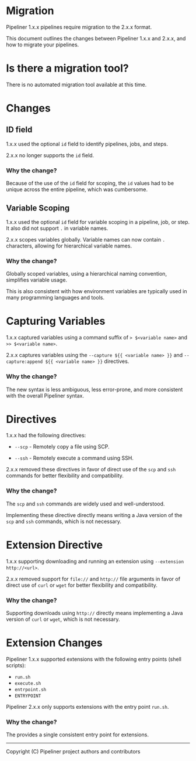 # Migration

Pipeliner 1.x.x pipelines require migration to the 2.x.x format.

This document outlines the changes between Pipeliner 1.x.x and 2.x.x, and how to migrate your pipelines.

# Is there a migration tool?

There is no automated migration tool available at this time.

# Changes

## ID field

1.x.x used the optional `id` field to identify pipelines, jobs, and steps.

2.x.x no longer supports the `id` field.

### Why the change?

Because of the use of the `id` field for scoping, the `id` values had to be unique across the entire pipeline, which was cumbersome.

## Variable Scoping

1.x.x used the optional `id` field for variable scoping in a pipeline, job, or step. It also did not support `.` in variable names.

2.x.x scopes variables globally. Variable names can now contain `.` characters, allowing for hierarchical variable names.

### Why the change?

Globally scoped variables, using a hierarchical naming convention, simplifies variable usage.

This is also consistent with how environment variables are typically used in many programming languages and tools.

# Capturing Variables

1.x.x captured variables using a command suffix of `> $<variable name>` and `>> $<variable name>`.

2.x.x captures variables using the `--capture ${{ <variable name> }}` and `--capture:append ${{ <variable name> }}` directives.

### Why the change?

The new syntax is less ambiguous, less error-prone, and more consistent with the overall Pipeliner syntax.

# Directives

1.x.x had the following directives:

- `--scp` - Remotely copy a file using SCP.

- `--ssh` - Remotely execute a command using SSH.

2.x.x removed these directives in favor of direct use of the `scp` and `ssh` commands for better flexibility and compatibility.

### Why the change?

The `scp` and `ssh` commands are widely used and well-understood.

Implementing these directive directly means writing a Java version of the `scp` and `ssh` commands, which is not necessary.

# Extension Directive

1.x.x supporting downloading and running an extension using `--extension http://<url>`.

2.x.x removed support for `file://` and `http://` file arguments in favor of direct use of `curl` or `wget` for better flexibility and compatibility.

### Why the change?

Supporting downloads using `http://` directly means implementing a Java version of `curl` or `wget`, which is not necessary.

# Extension Changes

Pipeliner 1.x.x supported extensions with the following entry points (shell scripts):

- `run.sh`
- `execute.sh`
- `entrpoint.sh`
- `ENTRYPOINT`

Pipeliner 2.x.x only supports extensions with the entry point `run.sh`.

### Why the change?

The provides a single consistent entry point for extensions.

---

Copyright (C) Pipeliner project authors and contributors